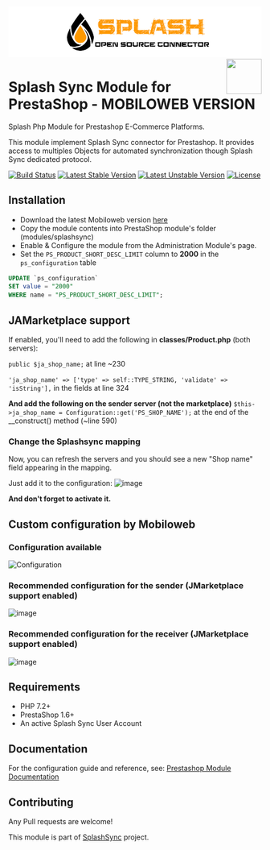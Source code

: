 [![N|Solid](https://github.com/SplashSync/Php-Core/raw/master/img/github.jpg)](https://www.splashsync.com)
<img align="right" width="70" height="70" src="https://user-images.githubusercontent.com/17336553/116259806-6c4e9180-a776-11eb-8157-b74f50baf166.png">

# Splash Sync Module for PrestaShop - MOBILOWEB VERSION
Splash Php Module for Prestashop E-Commerce Platforms.

This module implement Splash Sync connector for Prestashop. 
It provides access to multiples Objects for automated synchronization though Splash Sync dedicated protocol.

[![Build Status](https://travis-ci.org/SplashSync/Prestashop.svg?branch=master)](https://travis-ci.org/SplashSync/Prestashop)
[![Latest Stable Version](https://poser.pugx.org/splash/prestashop/v/stable)](https://packagist.org/packages/splash/prestashop)
[![Latest Unstable Version](https://poser.pugx.org/splash/prestashop/v/unstable)](https://packagist.org/packages/splash/prestashop)
[![License](https://poser.pugx.org/splash/prestashop/license)](https://packagist.org/packages/splash/prestashop)

## Installation

* Download the latest Mobiloweb version [here](https://github.com/Mobiloweb/Prestashop/releases)
* Copy the module contents into PrestaShop module's folder (modules/splashsync) 
* Enable & Configure the module from the Administration Module's page.
* Set the `PS_PRODUCT_SHORT_DESC_LIMIT` column to **2000** in the `ps_configuration` table

```sql
UPDATE `ps_configuration`
SET value = "2000"
WHERE name = "PS_PRODUCT_SHORT_DESC_LIMIT";
```

## JAMarketplace support

If enabled, you'll need to add the following in **classes/Product.php** (both servers):

`public $ja_shop_name;` at line ~230

`'ja_shop_name' => ['type' => self::TYPE_STRING, 'validate' => 'isString'],` in the fields at line 324

**And add the following on the sender server (not the marketplace)**
`$this->ja_shop_name = Configuration::get('PS_SHOP_NAME');` at the end of the __construct() method (~line 590)

### Change the Splashsync mapping
Now, you can refresh the servers and you should see a new "Shop name" field appearing in the mapping. 

Just add it to the configuration:
![image](https://user-images.githubusercontent.com/17336553/116259479-1ed22480-a776-11eb-80ef-a12436995c41.png)

**And don't forget to activate it.**

## Custom configuration by Mobiloweb

### Configuration available
![Configuration](https://i.imgur.com/DIfWfVs.png)

### Recommended configuration for the sender (JMarketplace support enabled)
![image](https://user-images.githubusercontent.com/17336553/116258156-fc8bd700-a774-11eb-82eb-ff55d025fdec.png)

### Recommended configuration for the receiver (JMarketplace support enabled)
![image](https://user-images.githubusercontent.com/17336553/116259088-ca2ea980-a775-11eb-9578-aa3e2de45399.png)


## Requirements

* PHP 7.2+
* PrestaShop 1.6+
* An active Splash Sync User Account

## Documentation

For the configuration guide and reference, see: [Prestashop Module Documentation](https://splashsync.gitlab.io/Prestashop/)

## Contributing

Any Pull requests are welcome! 

This module is part of [SplashSync](http://www.splashsync.com) project.


